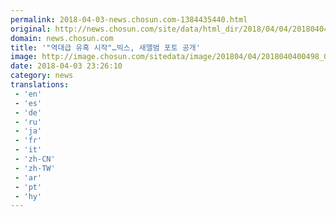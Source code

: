 ```yaml
---
permalink: 2018-04-03-news.chosun.com-1384435440.html
original: http://news.chosun.com/site/data/html_dir/2018/04/04/2018040400514.html
domain: news.chosun.com
title: '"역대급 유혹 시작"…빅스, 새앨범 포토 공개'
image: http://image.chosun.com/sitedata/image/201804/04/2018040400498_0.jpg
date: 2018-04-03 23:26:10
category: news
translations: 
 - 'en'
 - 'es'
 - 'de'
 - 'ru'
 - 'ja'
 - 'fr'
 - 'it'
 - 'zh-CN'
 - 'zh-TW'
 - 'ar'
 - 'pt'
 - 'hy'
---
```


